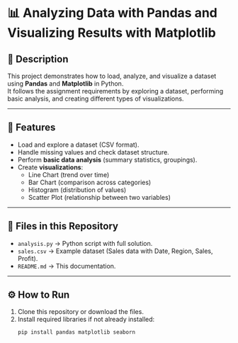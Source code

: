 # 📊 Analyzing Data with Pandas and Visualizing Results with Matplotlib

## 📌 Description  
This project demonstrates how to load, analyze, and visualize a dataset using **Pandas** and **Matplotlib** in Python.  
It follows the assignment requirements by exploring a dataset, performing basic analysis, and creating different types of visualizations.  

---

## 🚀 Features  
- Load and explore a dataset (CSV format).  
- Handle missing values and check dataset structure.  
- Perform **basic data analysis** (summary statistics, groupings).  
- Create **visualizations**:  
  - Line Chart (trend over time)  
  - Bar Chart (comparison across categories)  
  - Histogram (distribution of values)  
  - Scatter Plot (relationship between two variables)  

---

## 📂 Files in this Repository  
- `analysis.py` → Python script with full solution.  
- `sales.csv` → Example dataset (Sales data with Date, Region, Sales, Profit).  
- `README.md` → This documentation.  

---

## ⚙️ How to Run  
1. Clone this repository or download the files.  
2. Install required libraries if not already installed:  
   ```bash
   pip install pandas matplotlib seaborn
